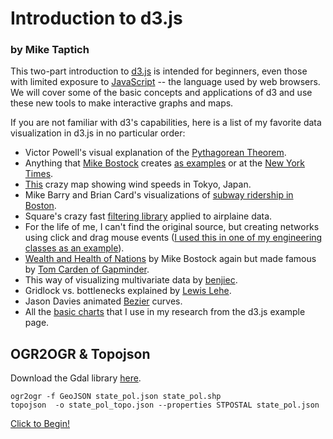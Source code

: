 <h1>Introduction to d3.js</h1>
<h3>by Mike Taptich</h3>

<p>This two-part introduction to <a href="http://d3js.org/" target="_blank">d3.js</a> is intended for beginners, even those with limited exposure to <a href="http://www.codecademy.com/en/tracks/javascript" target="_blank">JavaScript</a> -- the language used by web browsers.  We will cover some of the basic concepts and applications of d3 and use these new tools to make interactive graphs and maps.</p>

<p> If you are not familiar with d3's capabilities, here is a list of my favorite data visualization in d3.js in no particular order:</p>
  <ul>
    <li>Victor Powell's visual explanation of the <a href="http://setosa.io/pythagorean/" target="_blank">Pythagorean Theorem</a>.</li>
    <li>Anything that <a href="http://bost.ocks.org/mike/" target="_blank">Mike Bostock</a> creates <a href="http://bl.ocks.org/mbostock" target="_blank">as examples</a> or at the <a href="http://www.nytimes.com/interactive/2013/09/25/sports/americas-cup-course.html" target="_blank">New York Times</a>.</li>
    <li><a href="http://air.nullschool.net/" target="_blank">This</a> crazy map showing wind speeds in Tokyo, Japan.</li>
    <li>Mike Barry and Brian Card's visualizations of <a href="http://mbtaviz.github.io/" target="_blank">subway ridership in Boston</a>.</li>
    <li>Square's crazy fast <a href="http://square.github.io/crossfilter/" target="_blank">filtering library</a> applied to airplaine data.</li>
    <li>For the life of me, I can't find the original source, but creating networks using click and drag mouse events (<a href="http://ce11gsi.appspot.com/stylesheets/process_LCA.html" target="_blank">I used this in one of my engineering classes as an example</a>). </li>
    <li><a href="http://bost.ocks.org/mike/nations/" target="_blank">Wealth and Health of Nations</a> by Mike Bostock again but made famous by <a href="http://www.ted.com/talks/hans_rosling_shows_the_best_stats_you_ve_ever_seen" target="_blank">Tom Carden of Gapminder</a>. </li>
    <li>This way of visualizing multivariate data by <a href="http://benjiec.github.io/scatter-matrix/demo/demo.html" target="_blank">benjiec</a>.</li>
    <li>Gridlock vs. bottlenecks explained by <a href="http://setosa.io/blog/2014/09/02/gridlock/" target="_blank">Lewis Lehe</a>.</li>
    <li>Jason Davies animated <a href="http://www.jasondavies.com/animated-bezier/" target="_blank">Bezier</a> curves. </li>
    <li>All the <a href="https://github.com/mbostock/d3/wiki/Gallery#basic-charts" target="_blank">basic charts</a> that I use in my research from the d3.js example page.</li>

  </ul>


  <h2>OGR2OGR & Topojson</h2>
  <p>Download the Gdal library <a href="http://www.kyngchaos.com/software/frameworks#gdal_complete" target="_blank">here</a>. </p>
   <pre><code>ogr2ogr -f GeoJSON state_pol.json state_pol.shp
topojson  -o state_pol_topo.json --properties STPOSTAL state_pol.json </code></pre>

<p><a href="http://mtaptich.github.io/d3-lessons/" >Click to Begin!</button> </p>
